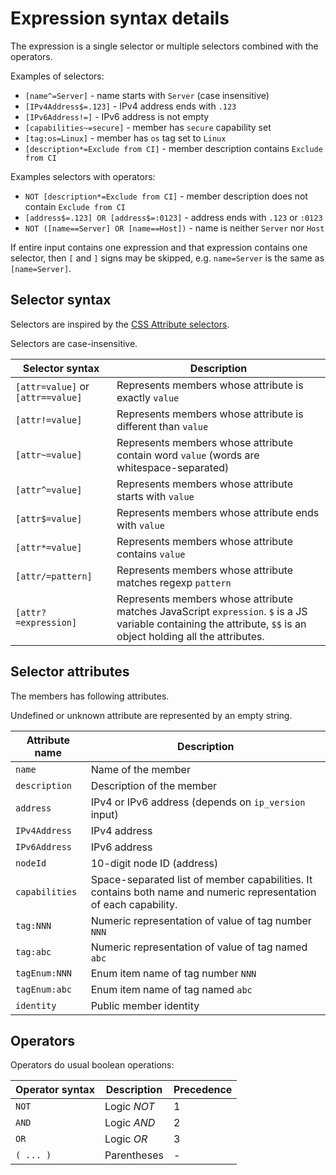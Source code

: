# Expression syntax details

The expression is a single selector or multiple selectors combined with the operators.

Examples of selectors:
 * `[name^=Server]` - name starts with `Server` (case insensitive)
 * `[IPv4Address$=.123]` - IPv4 address ends with `.123`
 * `[IPv6Address!=]` - IPv6 address is not empty
 * `[capabilities~=secure]` - member has `secure` capability set
 * `[tag:os=Linux]` - member has `os` tag set to `Linux`
 * `[description*=Exclude from CI]` - member description contains `Exclude from CI`

Examples selectors with operators:
 * `NOT [description*=Exclude from CI]` - member description does not contain `Exclude from CI`
 * `[address$=.123] OR [address$=:0123]` - address ends with `.123` or `:0123`
 * `NOT ([name==Server] OR [name==Host])` - name is neither `Server` nor `Host`

If entire input contains one expression and that expression contains one selector, then
`[` and `]` signs may be skipped, e.g. `name=Server` is the same as `[name=Server]`.

## Selector syntax

Selectors are inspired by the [CSS Attribute selectors](https://developer.mozilla.org/en-US/docs/Web/CSS/Attribute_selectors).

Selectors are case-insensitive.

| Selector syntax | Description |
|-|-|
| `[attr=value]` or `[attr==value]` | Represents members whose attribute is exactly `value` |
| `[attr!=value]` | Represents members whose attribute is different than `value` |
| `[attr~=value]` | Represents members whose attribute contain word `value` (words are whitespace-separated) |
| `[attr^=value]` | Represents members whose attribute starts with `value` |
| `[attr$=value]` | Represents members whose attribute ends with `value` |
| `[attr*=value]` | Represents members whose attribute contains `value` |
| `[attr/=pattern]` | Represents members whose attribute matches regexp `pattern` |
| `[attr?=expression]` | Represents members whose attribute matches JavaScript `expression`. `$` is a JS variable containing the attribute, `$$` is an object holding all the attributes. |


## Selector attributes

The members has following attributes.

Undefined or unknown attribute are represented by an empty string.

| Attribute name | Description |
|-|-|
| `name` | Name of the member |
| `description` | Description of the member |
| `address` | IPv4 or IPv6 address (depends on `ip_version` input) |
| `IPv4Address` | IPv4 address |
| `IPv6Address` | IPv6 address |
| `nodeId` | 10-digit node ID (address) |
| `capabilities` | Space-separated list of member capabilities. It contains both name and numeric representation of each capability. |
| `tag:NNN` | Numeric representation of value of tag number `NNN` |
| `tag:abc` | Numeric representation of value of tag named `abc` |
| `tagEnum:NNN` | Enum item name of tag number `NNN` |
| `tagEnum:abc` | Enum item name of tag named `abc` |
| `identity` | Public member identity |

## Operators

Operators do usual boolean operations:

| Operator syntax | Description | Precedence |
|-|-|-|
| `NOT` | Logic *NOT* | 1 |
| `AND` | Logic *AND* | 2 |
| `OR` | Logic *OR* | 3 |
| `( ... )` | Parentheses | - |
